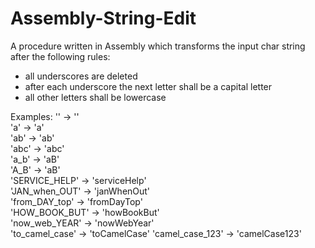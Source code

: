 # Assembly-String-Edit
A procedure written in Assembly which transforms the input char string after the following rules:
- all underscores are deleted
- after each underscore the next letter shall be a capital letter
- all other letters shall be lowercase

Examples:
  ''              -> ''             
 'a'             -> 'a'           
 'ab'            -> 'ab'          
 'abc'           -> 'abc'         
 'a_b'           -> 'aB'           
 'A_B'           -> 'aB'           
 'SERVICE_HELP'  -> 'serviceHelp'  
 'JAN_when_OUT'  -> 'janWhenOut'   
 'from_DAY_top'  -> 'fromDayTop'   
 'HOW_BOOK_BUT'  -> 'howBookBut'   
 'now_web_YEAR'  -> 'nowWebYear'   
 'to_camel_case' -> 'toCamelCase'
 'camel_case_123' -> 'camelCase123'
